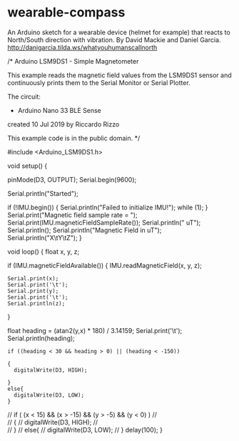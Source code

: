 # wearable-compass
An Arduino sketch for a wearable device (helmet for example) that reacts to North/South direction with vibration. By David Mackie and Daniel Garcia.
http://danigarcia.tilda.ws/whatyouhumanscallnorth

/*
  Arduino LSM9DS1 - Simple Magnetometer

  This example reads the magnetic field values from the LSM9DS1
  sensor and continuously prints them to the Serial Monitor
  or Serial Plotter.

  The circuit:
  - Arduino Nano 33 BLE Sense

  created 10 Jul 2019
  by Riccardo Rizzo

  This example code is in the public domain.
*/

#include <Arduino_LSM9DS1.h>

void setup() {
  
  pinMode(D3, OUTPUT);
  Serial.begin(9600);

  
  Serial.println("Started");

  if (!IMU.begin()) {
    Serial.println("Failed to initialize IMU!");
    while (1);
  }
  Serial.print("Magnetic field sample rate = ");
  Serial.print(IMU.magneticFieldSampleRate());
  Serial.println(" uT");
  Serial.println();
  Serial.println("Magnetic Field in uT");
  Serial.println("X\tY\tZ");
}

void loop() {
  float x, y, z;

  if (IMU.magneticFieldAvailable()) {
    IMU.readMagneticField(x, y, z);

    Serial.print(x);
    Serial.print('\t');
    Serial.print(y);
    Serial.print('\t');
    Serial.println(z);
  }

  float heading = (atan2(y,x) * 180) / 3.14159;
  Serial.print('\t');
  Serial.println(heading);


    if ((heading < 30 && heading > 0) || (heading < -150))
    
    {
      digitalWrite(D3, HIGH);
     
    }
    else{
      digitalWrite(D3, LOW);
    }

    
   
//    if ( (x < 15) && (x > -15) && (y > -5) && (y < 0) ) 
//    
//    {
//      digitalWrite(D3, HIGH);
//     
//    }
//    else{
//      digitalWrite(D3, LOW);
//    }
  delay(100);
}
